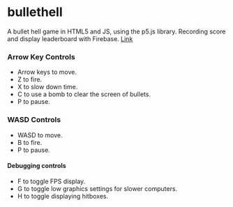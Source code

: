 # bullethell
A bullet hell game in HTML5 and JS, using the p5.js library.
Recording score and display leaderboard with Firebase.
[Link](https://borishu.github.io/4389Final/)

### Arrow Key Controls
* Arrow keys to move.
* Z to fire.
* X to slow down time.
* C to use a bomb to clear the screen of bullets.
* P to pause.

### WASD Controls
* WASD to move.
* B to fire.
* P to pause.

#### Debugging controls
* F to toggle FPS display.
* G to toggle low graphics settings for slower computers.
* H to toggle displaying hitboxes.
